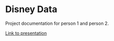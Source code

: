 # Disney Data
Project documentation for person 1 and person 2.

[Link to presentation](https://www.google.com)

